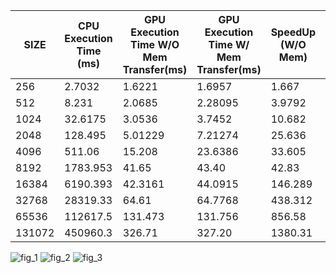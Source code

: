 |SIZE| CPU Execution Time (ms) | GPU Execution Time W/O Mem Transfer(ms) |GPU Execution Time W/ Mem Transfer(ms) | SpeedUp (W/O Mem) | SpeedUp (W/ Mem) | Throughput (GB/s)|
|----|-------------------------|-----------------------------------------|----------------------------------------|-------------------|------------------|------------------|
|256|2.7032| 1.6221 | 1.6957| 1.667 | 1.594 | 3.61837|
|512|8.231| 2.0685 | 2.28095 | 3.9792 | 3.609 | 4.9762|
|1024| 32.6175 | 3.0536 | 3.7452 | 10.682 | 8.709 | 6.0126|
|2048| 128.495 | 5.01229 | 7.21274 | 25.636 | 17.82 | 7.639|
|4096| 511.06 | 15.208 | 23.6386 | 33.605 | 21.62 | 7.9674 |
|8192| 1783.953 | 41.65 | 43.40 | 42.83 | 41.105 | .09632 |
|16384| 6190.393| 42.3161 | 44.0915 | 146.289| 140.399| .18475 |
|32768|28319.33| 64.61 | 64.7768 | 438.312 | 437.183 | 3.9024 |
|65536|112617.5| 131.473 | 131.756 | 856.58 | 854.743 | 4.64 |
|131072| 450960.3 | 326.71 | 327.20 | 1380.31 | 1378.24 | 5.306 |




![fig_1](https://user-images.githubusercontent.com/84815326/230192225-d4999739-82e7-43c3-bb52-7d2592b9fb4c.png)
![fig_2](https://user-images.githubusercontent.com/84815326/230192232-5ac2e8d9-2a70-4c54-ad8f-685518449f63.png)
![fig_3](https://user-images.githubusercontent.com/84815326/230192234-15308f44-6dc6-46d9-af0f-710a4ec6d240.png)
